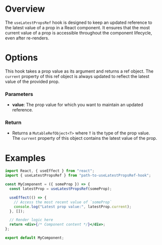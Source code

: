 # Overview

The `useLatestPropsRef` hook is designed to keep an updated reference to the latest value of a prop in a React component. It ensures that the most current value of a prop is accessible throughout the component lifecycle, even after re-renders.

# Options

This hook takes a prop value as its argument and returns a ref object. The `current` property of this ref object is always updated to reflect the latest value of the provided prop.

### Parameters

- **value**: The prop value for which you want to maintain an updated reference.

### Return

- Returns a `MutableRefObject<T>` where `T` is the type of the prop value. The `current` property of this object contains the latest value of the prop.

# Examples

```jsx
import React, { useEffect } from "react";
import { useLatestPropsRef } from "path-to-useLatestPropsRef-hook";

const MyComponent = ({ someProp }) => {
  const latestProp = useLatestPropsRef(someProp);

  useEffect(() => {
    // Access the most recent value of `someProp`
    console.log("Latest prop value:", latestProp.current);
  }, []);

  // Render logic here
  return <div>{/* Component content */}</div>;
};

export default MyComponent;
```
